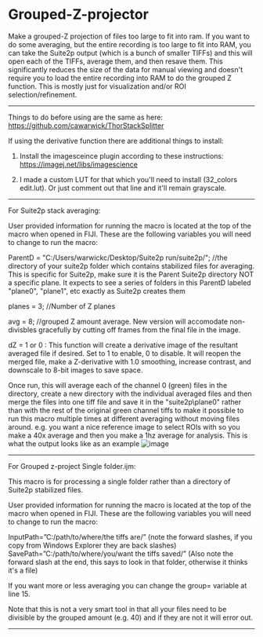 # Grouped-Z-projector
Make a grouped-Z projection of files too large to fit into ram. If you want to do some averaging, but the entire recording is too large to fit into RAM, you can take the Suite2p output (which is a bunch of smaller TIFFs) and this will open each of the TIFFs, average them, and then resave them. This significantly reduces the size of the data for manual viewing and doesn't require you to load the entire recording into RAM to do the grouped Z function. This is mostly just for visualization and/or ROI selection/refinement. 
_____________________________________________________________________________________________

Things to do before using are the same as here: https://github.com/cawarwick/ThorStackSplitter

If using the derivative function there are additional things to install:

1. Install the imagesceince plugin according to these instructions: https://imagej.net/libs/imagescience

2. I made a custom LUT for that which you'll need to install (32_colors edit.lut). Or just comment out that line and it'll remain grayscale.
_____________________________________________________________________________________________
For Suite2p stack averaging:

User provided information for running the macro is located at the top of the macro when opened in FIJI. These are the following variables you will need to change to run the macro:

ParentD = "C:/Users/warwickc/Desktop/Suite2p run/suite2p/"; //the directory of your suite2p folder which contains stabilized files for averaging. This is specific for Suite2p, make sure it is the Parent Suite2p directory NOT a specific plane. It expects to see a series of folders in this ParentD labeled "plane0", "plane1", etc exactly as Suite2p creates them

planes = 3; //Number of Z planes

avg = 8; //grouped Z amount average. New version will accomodate non-divisbles gracefully by cutting off frames from the final file in the image. 

dZ = 1 or 0 : This function will create a derivative image of the resultant averaged file if desired. Set to 1 to enable, 0 to disable. It will reopen the merged file, make a Z-derivative with 1.0 smoothing, increase contrast, and downscale to 8-bit images to save space.

Once run, this will average each of the channel 0 (green) files in the directory, create a new directory with the individual averaged files and then merge the files into one tiff file and save it in the "suite2p\plane0\" rather than with the rest of the original green channel tiffs to make it possible to run this macro multiple times at different averaging without moving files around. e.g. you want a nice reference image to select ROIs with so you make a 40x average and then you make a 1hz average for analysis.
This is what the output looks like as an example
![image](https://user-images.githubusercontent.com/81972652/175789927-ab2632f5-7bf5-4d2b-908c-4b064971b572.png)

_______________________________________________________________________________________
For Grouped z-project Single folder.ijm:

This macro is for processing a single folder rather than a directory of Suite2p stabilized files.

User provided information for running the macro is located at the top of the macro when opened in FIJI. These are the following variables you will need to change to run the macro:

InputPath=”C:/path/to/where/the tiffs are/” (note the forward slashes, if you copy from Windows Explorer they are back slashes)
SavePath=”C:/path/to/where/you/want the tiffs saved/” (Also note the forward slash at the end, this says to look in that folder, otherwise it thinks it's a file)

If you want more or less averaging you can change the group= variable at line 15. 

Note that this is not a very smart tool in that all your files need to be divisible by the grouped amount (e.g. 40) and if they are not it will error out.
_____________________________________________________________________________________________

